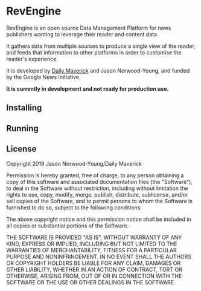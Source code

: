 # RevEngine

RevEngine is an open source Data Management Platform for news publishers wanting to leverage their reader and content data. 

It gathers data from multiple sources to produce a single view of the reader, and feeds that information to other platforms in order to customise the reader's experience. 

It is developed by [Daily Maverick](https://dailymaverick.co.za) and Jason Norwood-Young, and funded by the Google News Initiative.

**It is currently in development and not ready for production use.**

## Installing

## Running



## License

Copyright 2019 Jason Norwood-Young/Daily Maverick

Permission is hereby granted, free of charge, to any person obtaining a copy of this software and associated documentation files (the "Software"), to deal in the Software without restriction, including without limitation the rights to use, copy, modify, merge, publish, distribute, sublicense, and/or sell copies of the Software, and to permit persons to whom the Software is furnished to do so, subject to the following conditions:

The above copyright notice and this permission notice shall be included in all copies or substantial portions of the Software.

THE SOFTWARE IS PROVIDED "AS IS", WITHOUT WARRANTY OF ANY KIND, EXPRESS OR IMPLIED, INCLUDING BUT NOT LIMITED TO THE WARRANTIES OF MERCHANTABILITY, FITNESS FOR A PARTICULAR PURPOSE AND NONINFRINGEMENT. IN NO EVENT SHALL THE AUTHORS OR COPYRIGHT HOLDERS BE LIABLE FOR ANY CLAIM, DAMAGES OR OTHER LIABILITY, WHETHER IN AN ACTION OF CONTRACT, TORT OR OTHERWISE, ARISING FROM, OUT OF OR IN CONNECTION WITH THE SOFTWARE OR THE USE OR OTHER DEALINGS IN THE SOFTWARE.